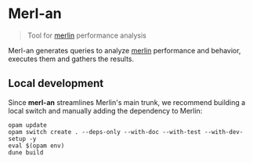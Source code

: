 # Merl-an

> Tool for [merlin](https://github.com/ocaml/merlin) performance analysis

Merl-an generates queries to analyze [merlin](https://github.com/ocaml/merlin)
performance and behavior, executes them and gathers the results.

## Local development

Since **merl-an** streamlines Merlin's main trunk, we recommend building a local
switch and manually adding the dependency to Merlin:

```shell
opam update
opam switch create . --deps-only --with-doc --with-test --with-dev-setup -y
eval $(opam env)
dune build
```

